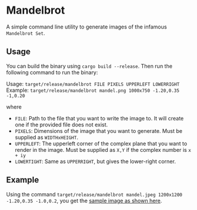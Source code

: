 # Mandelbrot

A simple command line utility to generate images of the infamous `Mandelbrot Set`.

## Usage

You can build the binary using `cargo build --release`. Then run the following command to run the binary:

Usage: `target/release/mandelbrot FILE PIXELS UPPERLEFT LOWERRIGHT`
Example: `target/release/mandelbrot mandel.png 1000x750 -1.20,0.35 -1,0.20`

where

- `FILE`: Path to the file that you want to write the image to. It will create one if the provided file does not exist.
- `PIXELS`: Dimensions of the image that you want to generate. Must be supplied as `WIDTHxHEIGHT`.
- `UPPERLEFT`: The upperleft corner of the complex plane that you want to render in the image. Must be supplied as `X,Y` if the complex number is `x + iy`
- `LOWERTIGHT`: Same as `UPPERRIGHT`, but gives the lower-right corner.

## Example

Using the command `target/release/mandelbrot mandel.jpeg 1200x1200 -1.20,0.35 -1.0,0.2`, you get the [sample image as shown here](./mandel.jpeg).
